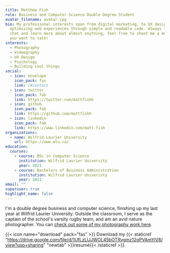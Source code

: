 ```yaml
---
title: Matthew Fish
role: Business and Computer Science Double Degree Student
avatar_filename: avatar.jpg
bio: My professional interests span from digital marketing, to UX design, to
  optimizing web experiences through simple and readable code. Always looking to
  chat and learn more about almost anything, feel free to shoot me a message if
  you want to talk!
interests:
  - Photography
  - Videography
  - UX Design
  - Psychology
  - Building cool things
social:
  - icon: envelope
    icon_pack: fas
    link: /#contact
  - icon: twitter
    icon_pack: fab
    link: https://twitter.com/mattfishh
  - icon: github
    icon_pack: fab
    link: https://github.com/mattfishh
  - icon: linkedin
    icon_pack: fab
    link: https://www.linkedin.com/matt-fish
organizations:
  - name: Wilfrid Laurier University
    url: https://www.wlu.ca/
education:
  courses:
    - course: BSc in Computer Science
      institution: Wilfrid Laurier University
      year: 2021
    - course: Bachelors of Business Administration
      institution: Wilfrid Laurier Univeristy
      year: 2021
email: ""
superuser: true
highlight_name: false
---
```

I'm a double degree business and computer science, finishing up my last year at Wilfrid Laurier University. Outside the classroom, I serve as the captain of the school's varsity rugby team, and am an avid nature photographer. You can [check out some of my photography work here](https://instagram.com/mattfishh). 

{{< icon name="download" pack="fas" >}} Download my {{< staticref "https://drive.google.com/file/d/1UfLzLlJJWOL45bOTRvgmz12qPVAmYiV8/view?usp=sharing" "newtab" >}}resumé{{< /staticref >}}.